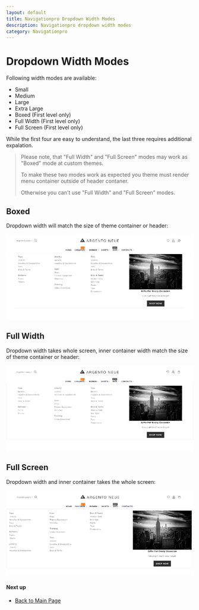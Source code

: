 ```yaml
---
layout: default
title: Navigationpro Dropdown Width Modes
description: Navigationpro dropdown width modes
category: Navigationpro
---
```


# Dropdown Width Modes

Following width modes are available:

 -  Small
 -  Medium
 -  Large
 -  Extra Large
 -  Boxed (First level only)
 -  Full Width (First level only)
 -  Full Screen (First level only)

While the first four are easy to understand, the last three requires additional
expalation.

> Please note, that "Full Width" and "Full Screen" modes may work as "Boxed" mode
> at custom themes.
>
> To make these two modes work as expected you theme must render menu
> container outside of header contaner.
>
> Otherwise you can't use "Full Width" and "Full Screen" modes.

## Boxed

Dropdown width will match the size of theme container or header:

![Boxed dropdown width](/images/m2/navigationpro/ui/width-boxed.png)

## Full Width

Dropdown width takes whole screen, inner container width match the size of theme
container or header:

![Full width dropdown width](/images/m2/navigationpro/ui/width-fullwidth.png)

## Full Screen

Dropdown width and inner container takes the whole screen:

![Fullscreen dropdown width](/images/m2/navigationpro/ui/width-fullscreen.png)

#### Next up

 -  [Back to Main Page](/m2/extensions/navigationpro/)
